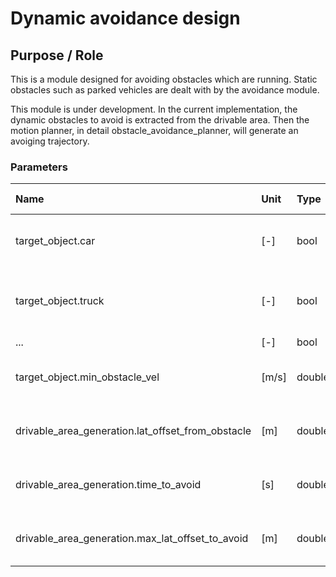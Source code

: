 # Dynamic avoidance design

## Purpose / Role

This is a module designed for avoiding obstacles which are running.
Static obstacles such as parked vehicles are dealt with by the avoidance module.

This module is under development.
In the current implementation, the dynamic obstacles to avoid is extracted from the drivable area.
Then the motion planner, in detail obstacle_avoidance_planner, will generate an avoiging trajectory.

### Parameters

| Name                                              | Unit  | Type   | Description                             | Default value |
| :------------------------------------------------ | :---- | :----- | :-------------------------------------- | :------------ |
| target_object.car                                 | [-]   | bool   | The flag whether to avoid cars or not   | true          |
| target_object.truck                               | [-]   | bool   | The flag whether to avoid trucks or not | true          |
| ...                                               | [-]   | bool   | ...                                     | ...           |
| target_object.min_obstacle_vel                    | [m/s] | double | Minimum obstacle velocity to avoid      | 1.0           |
| drivable_area_generation.lat_offset_from_obstacle | [m]   | double | Lateral offset to avoid from obstacles  | 0.8           |
| drivable_area_generation.time_to_avoid            | [s]   | double | Elapsed time for avoiding an obstacle   | 5.0           |
| drivable_area_generation.max_lat_offset_to_avoid  | [m]   | double | Maximum lateral offset to avoid         | 0.5           |

